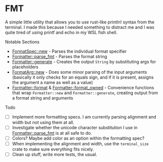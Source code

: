 # FMT

A simple little utility that allows you to use rust-like println! syntax from the terminal. I made this because I needed something to distract me and I was quite tired of using printf and echo in my WSL fish shell.

Notable Sections
- [FormatSpec::new](./src/fmt/spec.rs:80) - Parses the individual format specifier
- [Formatter::parse_fmt](./src/fmt/mod.rs:93) - Parses the format string
- [Formatter::generate](./src/fmt/mod.rs:53) - Creates the output `String` by substituting args for placeholders
- [FormatArg::new](./src/fmt/arg.rs:15) - Does some minor parsing of the input arguments (basically it only checks for an equals sign, and if it is present, assigns the argument a name as well as a value)
- [Formatter::format](./src/fmt/mod.rs) & [Formatter::format_owned](./src/fmt/mod.rs) - Convenience functions that wrap `Formatter::new` and `Formatter::generate`, creating output from a format string and arguments

Todo
- [ ] Implement more formatting specs. I am currently parsing alignment and width but not using them at all.
- [ ] Investigate whether the unicode character substitution I use in [Formatter::parse_fmt](./src/fmt/mod.rs:89) is at all safe to do.
- [ ] Colors? Maybe add color as an option within the formatting spec?
- [ ] When implementing the alignment and width, use the `terminal_size` crate to make sure everything fits nicely.
- [ ] Clean up stuff, write more tests, the usual.